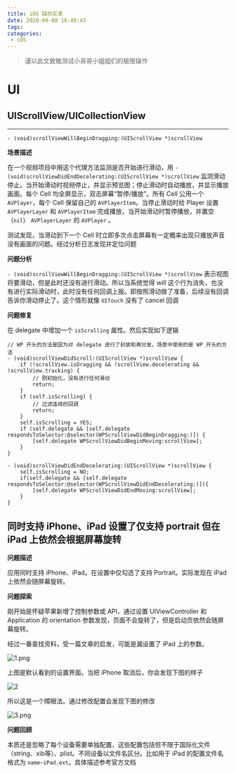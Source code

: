 ```yaml
---
title: iOS 踩坑实录
date: 2020-09-08 18:49:43
tags:
categories:
 - iOS
---
```


> 谨以此文致敬测试小哥哥小姐姐们的极限操作

# UI

## UIScrollView/UICollectionView

---
`- (void)scrollViewWillBeginDragging:(UIScrollView *)scrollView`

**场景描述**

在一个视频项目中用这个代理方法监测是否开始进行滑动，用 `- (void)scrollViewDidEndDecelerating:(UIScrollView *)scrollView` 监测滑动停止。当开始滑动时视频停止，并显示预览图；停止滑动时自动播放，并显示播放画面。每个 Cell 均全屏显示，双击屏幕“暂停/播放”。所有 Cell 公用一个 `AVPlayer`，每个 Cell 保留自己的 `AVPlayerItem`。当停止滑动时给 Player 设置 `AVPlayerLayer` 和 `AVPlayerItem` 完成播放，当开始滑动时暂停播放，并置空（`nil`） `AVPlayerLayer` 的 `AVPlayer` 。

测试发现，当滑动到下一个 Cell 时立即多次点击屏幕有一定概率出现只播放声音没有画面的问题。经过分析日志发现并定位问题

**问题分析** 

`- (void)scrollViewWillBeginDragging:(UIScrollView *)scrollView` 表示视图将要滑动，但是此时还没有进行滑动。所以当系统觉得 *will* 这个行为消失，也没有进行实际滑动时，此时没有任何回调上报。即按照滑动做了准备，后续没有回调告诉你滑动停止了。这个情形就像 `UITouch` 没有了 cancel 回调

**问题修复**

在 delegate 中增加一个 `isScrolling` 属性。然后实现如下逻辑

```
// WP 开头的方法是因为对 delegate 进行了封装和再分发。场景中使用的是 WP 开头的方法
- (void)scrollViewDidScroll:(UIScrollView *)scrollView {
    if (!scrollView.isDragging && !scrollView.decelerating && !scrollView.tracking) {
        // 刚初始化，没有进行任何滑动
        return;
    }
    if (self.isScrolling) {
        // 过滤连续的回调
        return;
    }
    self.isScrolling = YES;
    if (self.delegate && [self.delegate respondsToSelector:@selector(WPScrollViewDidBeginDragging:)]) {
        [self.delegate WPScrollViewDidBeginMoving:scrollView];
    }
}

- (void)scrollViewDidEndDecelerating:(UIScrollView *)scrollView {
    self.isScrolling = NO;
    if(self.delegate && [self.delegate respondsToSelector:@selector(WPScrollViewDidEndDecelerating:)]){
        [self.delegate WPScrollViewDidEndMoving:scrollView];
    }
}
```

## 同时支持 iPhone、iPad 设置了仅支持 portrait 但在 iPad 上依然会根据屏幕旋转

**问题描述**

应用同时支持 iPhone、iPad。在设置中仅勾选了支持 Portrait。实际发现在 iPad 上依然会随屏幕旋转。

**问题探索**

刚开始是怀疑苹果新增了控制参数或 API，通过设置 UIViewController 和 Application 的 orientation 参数发现，页面不会旋转了，但是启动页依然会随屏幕旋转。

经过一番查找资料，受一篇文章的启发，可能是漏设置了 iPad 上的参数。

![1.png](1.png)

上图是默认看到的设置界面。当把 iPhone 取消后，你会发现下图的样子

![2](2.png)

所以这是一个障眼法。通过修改配置会发现下图的修改

![3.png](3.png)

**问题回顾**

本质还是忽略了每个设备需要单独配置，这些配置包括但不限于国际化文件（string、xib等）、plist。不同设备以文件名区分。比如用于 iPad 的配置文件名格式为 `name~iPad.ext`。具体描述参考官方文档